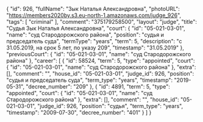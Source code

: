 {
    "id": 926,
    "fullName": "Зык Наталья Александровна",
    "photoURL": "https://members2020by.s3.eu-north-1.amazonaws.com/judge_926",
    "tags": [
        "criminal"
    ],
    "comment": "375179258500",
    "layout": "judge",
    "title": "Судья Зык Наталья Александровна",
    "court": {
        "id": "05-021-03-01",
        "name": "суд Стародорожского района",
        "position": "судья и председатель суда",
        "termType": "years",
        "term": 5,
        "description": "c 31.05.2019, на срок 5 лет, по указу 209",
        "timestamp": "31.05.2019"
    },
    "previousCourt": {
        "id": "05-021-03-01",
        "name": "суд Стародорожского района"
    },
    "career": [
        {
            "id": 58524,
            "term": 5,
            "type": "appointed",
            "court": {
                "id": "05-021-03-01",
                "name": "суд Стародорожского района"
            },
            "extra": [],
            "comment": "",
            "house_id": "05-021-03-01",
            "judge_id": 926,
            "position": "судья и председатель суда",
            "term_type": "years",
            "timestamp": "2019-05-31",
            "decree_number": "209"
        },
        {
            "id": 4891,
            "term": 5,
            "type": "appointed",
            "court": {
                "id": "05-021-03-01",
                "name": "суд Стародорожского района"
            },
            "extra": [],
            "comment": "",
            "house_id": "05-021-03-01",
            "judge_id": 926,
            "position": "судья",
            "term_type": "years",
            "timestamp": "2009-07-30",
            "decree_number": "401"
        }
    ]
}